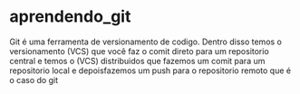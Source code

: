 # aprendendo_git
Git é uma ferramenta de versionamento de codigo.
Dentro disso temos o versionamento (VCS) que você faz o comit 
       direto para um repositorio central e temos o (VCS) distribuidos
     que fazemos um comit para um repositorio local e depoisfazemos um push
     para o repositorio remoto que é o caso do git
     
